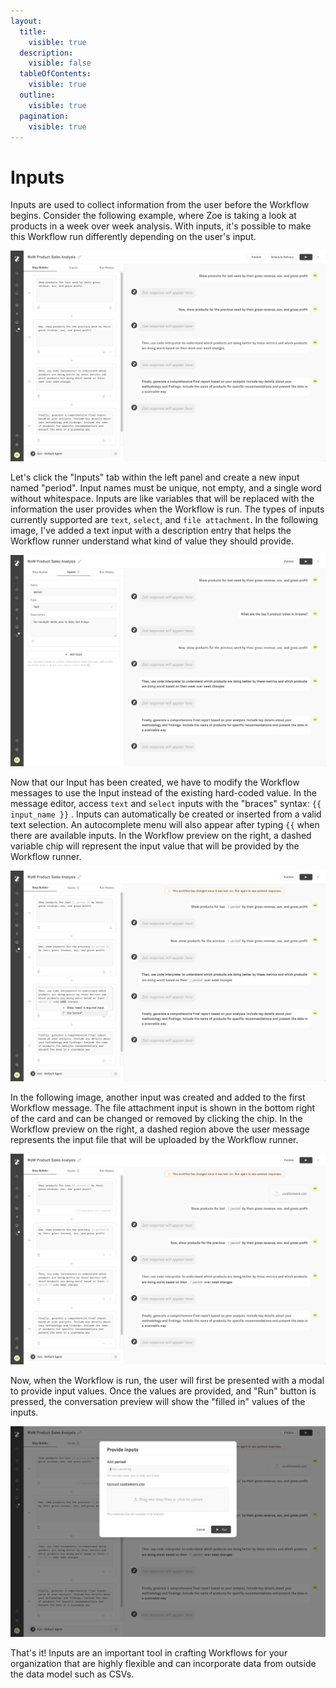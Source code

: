 ```yaml
---
layout:
  title:
    visible: true
  description:
    visible: false
  tableOfContents:
    visible: true
  outline:
    visible: true
  pagination:
    visible: true
---
```


# Inputs

Inputs are used to collect information from the user before the Workflow begins. Consider the following example, where Zoe is taking a look at products in a week over week analysis. With inputs, it's possible to make this Workflow run differently depending on the user's input.

![pre-inputs](../assets/6_workflows/pre-inputs.png)

Let's click the "Inputs" tab within the left panel and create a new input named "period". Input names must be unique, not empty, and a single word without whitespace. Inputs are like variables that will be replaced with the information the user provides when the Workflow is run. The types of inputs currently supported are `text`, `select`, and `file attachment`. In the following image, I've added a text input with a description entry that helps the Workflow runner understand what kind of value they should provide.

![inputs-tab](../assets/6_workflows/inputs-tab.png)

Now that our Input has been created, we have to modify the Workflow messages to use the Input instead of the existing hard-coded value. In the message editor, access `text` and `select` inputs with the "braces" syntax: `{{ input_name }}` . Inputs can automatically be created or inserted from a valid text selection. An autocomplete menu will also appear after typing `{{` when there are available inputs. In the Workflow preview on the right, a dashed variable chip will represent the input value that will be provided by the Workflow runner.

![input-used](../assets/6_workflows/inputs-used.png)

In the following image, another input was created and added to the first Workflow message. The file attachment input is shown in the bottom right of the card and can be changed or removed by clicking the chip. In the Workflow preview on the right, a dashed region above the user message represents the input file that will be uploaded by the Workflow runner.

![all-inputs-used](../assets/6_workflows/all-inputs-used.png)

Now, when the Workflow is run, the user will first be presented with a modal to provide input values. Once the values are provided, and "Run" button is pressed, the conversation preview will show the "filled in" values of the inputs.

![input-values-modal](../assets/6_workflows/input-values-modal.png)

That's it! Inputs are an important tool in crafting Workflows for your organization that are highly flexible and can incorporate data from outside the data model such as CSVs.
